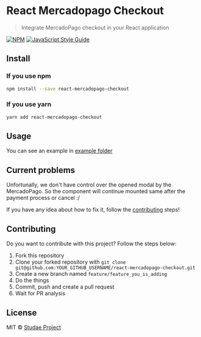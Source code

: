 # React Mercadopago Checkout
> Integrate MercadoPago checkout in your React application

[![NPM](https://img.shields.io/npm/v/react-mercadopago-checkout.svg)](https://www.npmjs.com/package/react-mercadopago-checkout) [![JavaScript Style Guide](https://img.shields.io/badge/code_style-standard-brightgreen.svg)](https://standardjs.com)

## Install
### If you use npm
```bash
npm install --save react-mercadopago-checkout
```
### If you use yarn
```bash
yarn add react-mercadopago-checkout
```

## Usage
You can see an example in [example folder](./example)

## Current problems
Unfortunally, we don't have control over the opened modal by the MercadoPago. 
So the component will continue mounted same after the payment process or cancel :/

If you have any idea about how to fix it, follow the [contributing](#contributing) steps!

## Contributing
Do you want to contribute with this project? Follow the steps below:
1. Fork this repository
2. Clone your forked repository with `git clone git@github.com:YOUR_GITHUB_USERNAME/react-mercadopago-checkout.git`
3. Create a new branch named `feature/feature_you_is_adding`
4. Do the things
5. Commit, push and create a pull request
6. Wait for PR analysis

## License
MIT © [Studae Project](https://github.com/studae-project)